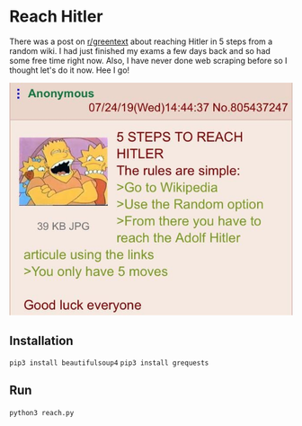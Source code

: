 # Reach Hitler

There was a post on [r/greentext](https://www.reddit.com/r/greentext/comments/cop674/anon_plays_a_game/) about reaching Hitler in 5 steps from a random wiki. 
I had just finished my exams a few days back and so had some free time right now.
Also, I have never done web scraping before so I thought let's do it now. Hee I go!

![greentext](greentext.jpg)

## Installation
`pip3 install beautifulsoup4`
`pip3 install grequests`

## Run
`python3 reach.py`
